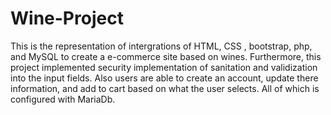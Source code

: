 # Wine-Project
This is the representation of intergrations of HTML, CSS , bootstrap, php, and MySQL to create a e-commerce site based on wines.
Furthermore, this project implemented security implementation of sanitation and validization into the input fields. Also users
are able to create an account, update there information, and add to cart based on what the user selects. All of which is configured
with MariaDb.
